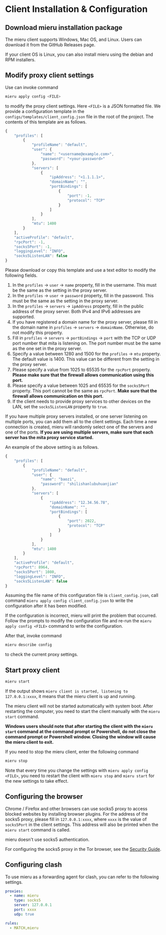 # Client Installation & Configuration

## Download mieru installation package

The mieru client supports Windows, Mac OS, and Linux. Users can download it from the GitHub Releases page.

If your client OS is Linux, you can also install mieru using the debian and RPM installers.

## Modify proxy client settings

Use can invoke command

```sh
mieru apply config <FILE>
```

to modify the proxy client settings. Here `<FILE>` is a JSON formatted file. We provide a configuration template in the `configs/templates/client_config.json` file in the root of the project. The contents of this template are as follows.

```js
{
    "profiles": [
        {
            "profileName": "default",
            "user": {
                "name": "<username@example.com>",
                "password": "<your-password>"
            },
            "servers": [
                {
                    "ipAddress": "<1.1.1.1>",
                    "domainName": "",
                    "portBindings": [
                        {
                            "port": -1,
                            "protocol": "TCP"
                        }
                    ]
                }
            ],
            "mtu": 1400
        }
    ],
    "activeProfile": "default",
    "rpcPort": -1,
    "socks5Port": -1,
    "loggingLevel": "INFO",
    "socks5ListenLAN": false
}
```

Please download or copy this template and use a text editor to modify the following fields.

1. In the `profiles` -> `user` -> `name` property, fill in the username. This must be the same as the setting in the proxy server.
2. In the `profiles` -> `user` -> `password` property, fill in the password. This must be the same as the setting in the proxy server.
3. In the `profiles` -> `servers` -> `ipAddress` property, fill in the public address of the proxy server. Both IPv4 and IPv6 addresses are supported.
4. If you have registered a domain name for the proxy server, please fill in the domain name in `profiles` -> `servers` -> `domainName`. Otherwise, do not modify this property.
5. Fill in `profiles` -> `servers` -> `portBindings` -> `port` with the TCP or UDP port number that mita is listening on. The port number must be the same as the one set in the proxy server.
6. Specify a value between 1280 and 1500 for the `profiles` -> `mtu` property. The default value is 1400. This value can be different from the setting in the proxy server.
7. Please specify a value from 1025 to 65535 for the `rpcPort` property. **Please make sure that the firewall allows communication using this port.**
8. Please specify a value between 1025 and 65535 for the `socks5Port` property. This port cannot be the same as `rpcPort`. **Make sure that the firewall allows communication on this port.**
9. If the client needs to provide proxy services to other devices on the LAN, set the `socks5ListenLAN` property to `true`.

If you have multiple proxy servers installed, or one server listening on multiple ports, you can add them all to the client settings. Each time a new connection is created, mieru will randomly select one of the servers and one of the ports. **If you are using multiple servers, make sure that each server has the mita proxy service started.**

An example of the above setting is as follows.

```js
{
    "profiles": [
        {
            "profileName": "default",
            "user": {
                "name": "baozi",
                "password": "shilishanlubuhuanjian"
            },
            "servers": [
                {
                    "ipAddress": "12.34.56.78",
                    "domainName": "",
                    "portBindings": [
                        {
                            "port": 2022,
                            "protocol": "TCP"
                        }
                    ]
                }
            ],
            "mtu": 1400
        }
    ],
    "activeProfile": "default",
    "rpcPort": 8964,
    "socks5Port": 1080,
    "loggingLevel": "INFO",
    "socks5ListenLAN": false
}
```

Assuming the file name of this configuration file is `client_config.json`, call command `mieru apply config client_config.json` to write the configuration after it has been modified.

If the configuration is incorrect, mieru will print the problem that occurred. Follow the prompts to modify the configuration file and re-run the `mieru apply config <FILE>` command to write the configuration.

After that, invoke command

```sh
mieru describe config
```

to check the current proxy settings.

## Start proxy client

```sh
mieru start
```

If the output shows `mieru client is started, listening to 127.0.0.1:xxxx`, it means that the mieru client is up and running.

The mieru client will not be started automatically with system boot. After restarting the computer, you need to start the client manually with the `mieru start` command.

**Windows users should note that after starting the client with the `mieru start` command at the command prompt or Powershell, do not close the command prompt or Powershell window. Closing the window will cause the mieru client to exit.**

If you need to stop the mieru client, enter the following command

```sh
mieru stop
```

Note that every time you change the settings with `mieru apply config <FILE>`, you need to restart the client with `mieru stop` and `mieru start` for the new settings to take effect.

## Configuring the browser

Chrome / Firefox and other browsers can use socks5 proxy to access blocked websites by installing browser plugins. For the address of the socks5 proxy, please fill in `127.0.0.1:xxxx`, where `xxxx` is the value of `socks5Port` in the client settings. This address will also be printed when the `mieru start` command is called.

mieru doesn't use socks5 authentication.

For configuring the socks5 proxy in the Tor browser, see the [Security Guide](https://github.com/enfein/mieru/blob/main/docs/security.md).

## Configuring clash

To use mieru as a forwarding agent for clash, you can refer to the following settings.

```yaml
proxies:
  - name: mieru
    type: socks5
    server: 127.0.0.1
    port: xxxx
    udp: true

rules:
  - MATCH,mieru
```
